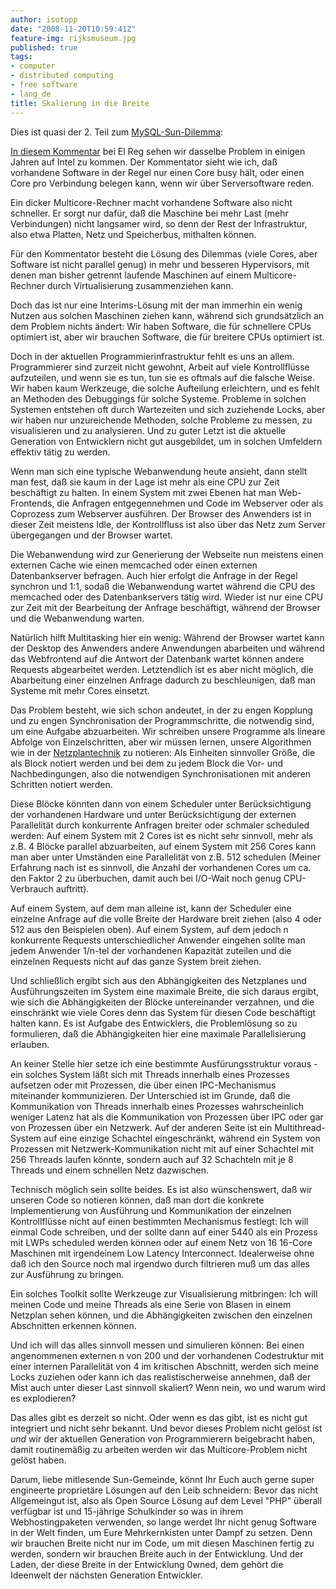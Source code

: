 ```yaml
---
author: isotopp
date: "2008-11-20T10:59:41Z"
feature-img: rijksmuseum.jpg
published: true
tags:
- computer
- distributed computing
- free software
- lang_de
title: Skalierung in die Breite
---
```


Dies ist quasi der 2. Teil zum
[MySQL-Sun-Dilemma](../2008-11-17-das-mysql-sun-dilemma):

[In diesem Kommentar](http://www.theregister.co.uk/2008/11/20/many_cored_processors_and_software/)
bei El Reg sehen wir dasselbe Problem in einigen Jahren auf Intel zu kommen.
Der Kommentator sieht wie ich, daß vorhandene Software in der Regel nur einen Core busy hält, oder einen Core pro Verbindung belegen kann, wenn wir über Serversoftware reden.

Ein dicker Multicore-Rechner macht vorhandene Software also nicht schneller.
Er sorgt nur dafür, daß die Maschine bei mehr Last (mehr Verbindungen) nicht langsamer wird, so denn der Rest der Infrastruktur, also etwa Platten, Netz und Speicherbus, mithalten können.

Für den Kommentator besteht die Lösung des Dilemmas (viele Cores, aber Software ist nicht parallel genug) in mehr und besseren Hypervisors, mit denen man bisher getrennt laufende Maschinen auf einem Multicore-Rechner durch Virtualisierung zusammenziehen kann.

Doch das ist nur eine Interims-Lösung mit der man immerhin ein wenig Nutzen aus solchen Maschinen ziehen kann, während sich grundsätzlich an dem Problem nichts ändert:
Wir haben Software, die für schnellere CPUs optimiert ist, aber wir brauchen Software, die für breitere CPUs optimiert ist.

Doch in der aktuellen Programmierinfrastruktur fehlt es uns an allem. Programmierer sind zurzeit nicht gewohnt, Arbeit auf viele Kontrollflüsse aufzuteilen, und wenn sie es tun, tun sie es oftmals auf die falsche Weise.
Wir haben kaum Werkzeuge, die solche Aufteilung erleichtern, und es fehlt an Methoden des Debuggings für solche Systeme.
Probleme in solchen Systemen entstehen oft durch Wartezeiten und sich zuziehende Locks, aber wir haben nur unzureichende Methoden, solche Probleme zu messen, zu visualisieren und zu analysieren.
Und zu guter Letzt ist die aktuelle Generation von Entwicklern nicht gut ausgebildet, um in solchen Umfeldern effektiv tätig zu werden.

Wenn man sich eine typische Webanwendung heute ansieht, dann stellt man fest, daß sie kaum in der Lage ist mehr als eine CPU zur Zeit beschäftigt zu halten.
In einem System mit zwei Ebenen hat man Web-Frontends, die Anfragen entgegennehmen und Code im Webserver oder als Coprozess zum Webserver ausführen.
Der Browser des Anwenders ist in dieser Zeit meistens Idle, der Kontrollfluss ist also über das Netz zum Server übergegangen und der Browser wartet.

Die Webanwendung wird zur Generierung der Webseite nun meistens einen externen Cache wie einen memcached oder einen externen Datenbankserver befragen.
Auch hier erfolgt die Anfrage in der Regel synchron und 1:1, sodaß die Webanwendung wartet während die CPU des memcached oder des Datenbankservers tätig wird.
Wieder ist nur eine CPU zur Zeit mit der Bearbeitung der Anfrage beschäftigt, während der Browser und die Webanwendung warten.

Natürlich hilft Multitasking hier ein wenig:
Während der Browser wartet kann der Desktop des Anwenders andere Anwendungen abarbeiten und während das Webfrontend auf die Antwort der Datenbank wartet können andere Requests abgearbeitet werden.
Letztendlich ist es aber nicht möglich, die Abarbeitung einer einzelnen Anfrage dadurch zu beschleunigen, daß man Systeme mit mehr Cores einsetzt.

Das Problem besteht, wie sich schon andeutet, in der zu engen Kopplung und zu engen Synchronisation der Programmschritte, die notwendig sind, um eine Aufgabe abzuarbeiten.
Wir schreiben unsere Programme als lineare Abfolge von Einzelschritten, aber wir müssen lernen, unsere Algorithmen wie in der
[Netzplantechnik](http://de.wikipedia.org/wiki/Netzplantechnik)
zu notieren:
Als Einheiten sinnvoller Größe, die als Block notiert werden und bei dem zu jedem Block die Vor- und Nachbedingungen, also die notwendigen Synchronisationen mit anderen Schritten notiert werden.

Diese Blöcke könnten dann von einem Scheduler unter Berücksichtigung der vorhandenen Hardware und unter Berücksichtigung der externen Parallelität durch konkurrente Anfragen breiter oder schmaler scheduled werden:
Auf einem System mit 2 Cores ist es nicht sehr sinnvoll, mehr als z.B. 4 Blöcke parallel abzuarbeiten, auf einem System mit 256 Cores kann man aber unter Umständen eine Parallelität von z.B. 512 schedulen
(Meiner Erfahrung nach ist es sinnvoll, die Anzahl der vorhandenen Cores um ca. den Faktor 2 zu überbuchen, damit auch bei I/O-Wait noch genug CPU-Verbrauch auftritt).

Auf einem System, auf dem man alleine ist, kann der Scheduler eine einzelne Anfrage auf die volle Breite der Hardware breit ziehen (also 4 oder 512 aus den Beispielen oben).
Auf einem System, auf dem jedoch n konkurrente Requests unterschiedlicher Anwender eingehen sollte man jedem Anwender 1/n-tel der vorhandenen Kapazität zuteilen und die einzelnen Requests nicht auf das ganze System breit ziehen.

Und schließlich ergibt sich aus den Abhängigkeiten des Netzplanes und Ausführungszeiten im System eine maximale Breite, die sich daraus ergibt, wie sich die Abhängigkeiten der Blöcke untereinander verzahnen, und die einschränkt wie viele Cores denn das System für diesen Code beschäftigt halten kann.
Es ist Aufgabe des Entwicklers, die Problemlösung so zu formulieren, daß die Abhängigkeiten hier eine maximale Parallelisierung erlauben.

An keiner Stelle hier setze ich eine bestimmte Ausfürungsstruktur voraus - ein solches System läßt sich mit Threads innerhalb eines Prozesses aufsetzen oder mit Prozessen, die über einen IPC-Mechanismus miteinander kommunizieren.
Der Unterschied ist im Grunde, daß die Kommunikation von Threads innerhalb eines Prozesses wahrscheinlich weniger Latenz hat als die Kommunikation von Prozessen über IPC oder gar von Prozessen über ein Netzwerk.
Auf der anderen Seite ist ein Multithread-System auf eine einzige Schachtel eingeschränkt, während ein System von Prozessen mit Netzwerk-Kommunikation nicht mit auf einer Schachtel mit 256 Threads laufen könnte, sondern auch auf 32 Schachteln mit je 8 Threads und einem schnellen Netz dazwischen.

Technisch möglich sein sollte beides.
Es ist also wünschenswert, daß wir unseren Code so notieren können, daß man dort die konkrete Implementierung von Ausführung und Kommunikation der einzelnen Kontrollflüsse nicht auf einen bestimmten Mechanismus festlegt:
Ich will einmal Code schreiben, und der sollte dann auf einer 5440 als ein Prozess mit LWPs scheduled werden können oder auf einem Netz von 16 16-Core Maschinen mit irgendeinem Low Latency Interconnect.
Idealerweise ohne daß ich den Source noch mal irgendwo durch filtrieren muß um das alles zur Ausführung zu bringen.

Ein solches Toolkit sollte Werkzeuge zur Visualisierung mitbringen:
Ich will meinen Code und meine Threads als eine Serie von Blasen in einem Netzplan sehen können, und die Abhängigkeiten zwischen den einzelnen Abschnitten erkennen können.

Und ich will das alles sinnvoll messen und simulieren können:
Bei einen angenommenen externen n von 200 und der vorhandenen Codestruktur mit einer internen Parallelität von 4 im kritischen Abschnitt, werden sich meine Locks zuziehen oder kann ich das realistischerweise annehmen, daß der Mist auch unter dieser Last sinnvoll skaliert?
Wenn nein, wo und warum wird es explodieren?

Das alles gibt es derzeit so nicht.
Oder wenn es das gibt, ist es  nicht gut integriert und nicht sehr bekannt.
Und bevor dieses Problem nicht gelöst ist *und* wir der aktuellen Generation von Programmierern beigebracht haben, damit routinemäßig zu arbeiten werden wir das Multicore-Problem nicht gelöst haben.

Darum, liebe mitlesende Sun-Gemeinde, könnt Ihr Euch auch gerne super engineerte proprietäre Lösungen auf den Leib schneidern:
Bevor das nicht Allgemeingut ist, also als Open Source Lösung auf dem Level "PHP" überall verfügbar ist und 15-jährige Schulkinder so was in ihrem Webhostingpaketen verwenden, so lange werdet Ihr nicht genug Software in der Welt finden, um Eure Mehrkernkisten unter Dampf zu setzen.
Denn wir brauchen Breite nicht nur im Code, um mit diesen Maschinen fertig zu werden, sondern wir brauchen Breite auch in der Entwicklung.
Und der Laden, der diese Breite in der Entwicklung 0wned, dem gehört die Ideenwelt der nächsten Generation Entwickler.
